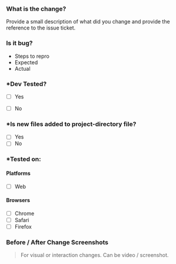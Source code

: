 ### What is the change?

Provide a small description of what did you change and provide the reference to the issue ticket.

### Is it bug?

- Steps to repro
- Expected
- Actual

### \*Dev Tested?

- [ ] Yes
- [ ] No


### \*Is new files added to project-directory file?

- [ ] Yes
- [ ] No

### \*Tested on:

#### Platforms

- [ ] Web



#### Browsers

- [ ] Chrome
- [ ] Safari
- [ ] Firefox

### Before / After Change Screenshots

> For visual or interaction changes. Can be video / screenshot.

